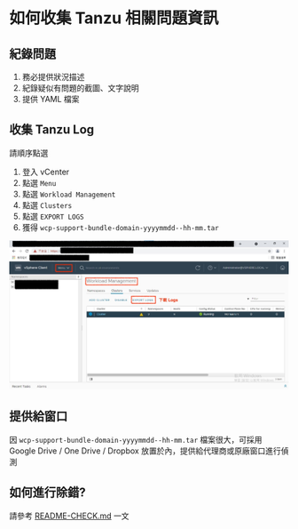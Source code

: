 # 如何收集 Tanzu 相關問題資訊

## 紀錄問題

1. 務必提供狀況描述
2. 紀錄疑似有問題的截圖、文字說明
3. 提供 YAML 檔案

## 收集 Tanzu Log

請順序點選
1. 登入 vCenter
2. 點選 `Menu`
3. 點選 `Workload Management`
4. 點選 `Clusters`
5. 點選 `EXPORT LOGS`
6. 獲得 `wcp-support-bundle-domain-yyyymmdd--hh-mm.tar` 

![](export-logs.jpeg)

## 提供給窗口

因 `wcp-support-bundle-domain-yyyymmdd--hh-mm.tar` 檔案很大，可採用 Google Drive / One Drive / Dropbox 放置於內，提供給代理商或原廠窗口進行偵測

## 如何進行除錯?

請參考 [README-CHECK.md](README-CHECK.md) 一文
